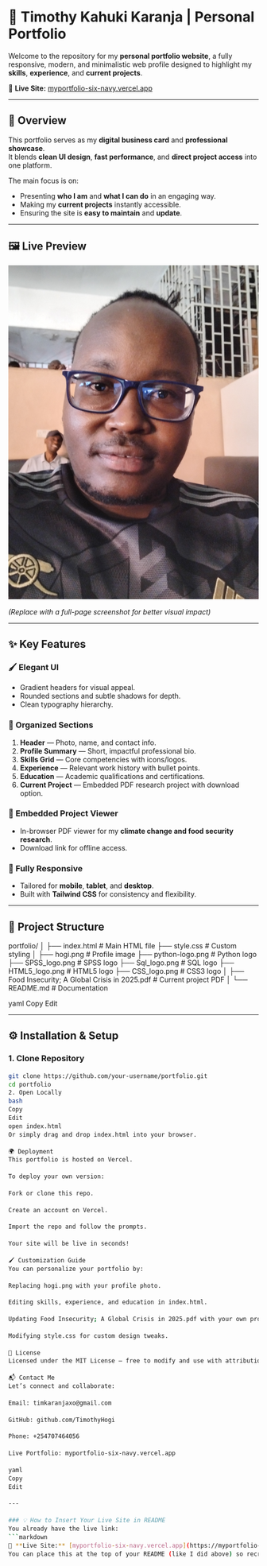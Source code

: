# 🚀 Timothy Kahuki Karanja | Personal Portfolio

Welcome to the repository for my **personal portfolio website**, a fully responsive, modern, and minimalistic web profile designed to highlight my **skills**, **experience**, and **current projects**.

🔗 **Live Site:** [myportfolio-six-navy.vercel.app](https://myportfolio-six-navy.vercel.app/)

---

## 🌟 Overview

This portfolio serves as my **digital business card** and **professional showcase**.  
It blends **clean UI design**, **fast performance**, and **direct project access** into one platform.

The main focus is on:
- Presenting **who I am** and **what I can do** in an engaging way.
- Making my **current projects** instantly accessible.
- Ensuring the site is **easy to maintain** and **update**.

---

## 🖼️ Live Preview

![Portfolio Screenshot](hogi.png)

*(Replace with a full-page screenshot for better visual impact)*

---

## ✨ Key Features

### 🖌️ Elegant UI
- Gradient headers for visual appeal.
- Rounded sections and subtle shadows for depth.
- Clean typography hierarchy.

### 📑 Organized Sections
1. **Header** — Photo, name, and contact info.
2. **Profile Summary** — Short, impactful professional bio.
3. **Skills Grid** — Core competencies with icons/logos.
4. **Experience** — Relevant work history with bullet points.
5. **Education** — Academic qualifications and certifications.
6. **Current Project** — Embedded PDF research project with download option.

### 📄 Embedded Project Viewer
- In-browser PDF viewer for my **climate change and food security research**.
- Download link for offline access.

### 📱 Fully Responsive
- Tailored for **mobile**, **tablet**, and **desktop**.
- Built with **Tailwind CSS** for consistency and flexibility.

---

## 📂 Project Structure

portfolio/
│
├── index.html # Main HTML file
├── style.css # Custom styling
│
├── hogi.png # Profile image
├── python-logo.png # Python logo
├── SPSS_logo.png # SPSS logo
├── Sql_logo.png # SQL logo
├── HTML5_logo.png # HTML5 logo
├── CSS_logo.png # CSS3 logo
│
├── Food Insecurity; A Global Crisis in 2025.pdf # Current project PDF
│
└── README.md # Documentation

yaml
Copy
Edit

---

## ⚙️ Installation & Setup

### 1. **Clone Repository**
```bash
git clone https://github.com/your-username/portfolio.git
cd portfolio
2. Open Locally
bash
Copy
Edit
open index.html
Or simply drag and drop index.html into your browser.

🌍 Deployment
This portfolio is hosted on Vercel.

To deploy your own version:

Fork or clone this repo.

Create an account on Vercel.

Import the repo and follow the prompts.

Your site will be live in seconds!

🖌️ Customization Guide
You can personalize your portfolio by:

Replacing hogi.png with your profile photo.

Editing skills, experience, and education in index.html.

Updating Food Insecurity; A Global Crisis in 2025.pdf with your own project.

Modifying style.css for custom design tweaks.

📜 License
Licensed under the MIT License — free to modify and use with attribution.

📬 Contact Me
Let’s connect and collaborate:

Email: timkaranjaxo@gmail.com

GitHub: github.com/TimothyHogi

Phone: +254707464056

Live Portfolio: myportfolio-six-navy.vercel.app

yaml
Copy
Edit

---

### 💡 How to Insert Your Live Site in README
You already have the live link:  
```markdown
🔗 **Live Site:** [myportfolio-six-navy.vercel.app](https://myportfolio-six-navy.vercel.app/)
You can place this at the top of your README (like I did above) so recruiters and visitors
